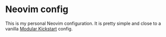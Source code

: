 # Neovim config

This is my personal Neovim configuration. It is pretty simple and close to a vanilla [Modular Kickstart](https://github.com/dam9000/kickstart-modular.nvim) config.
